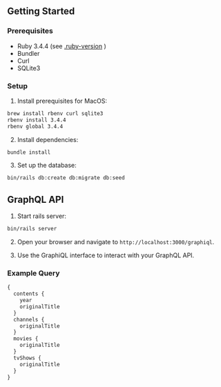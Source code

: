 ## Getting Started

### Prerequisites

- Ruby 3.4.4 (see [.ruby-version](.ruby-version) )
- Bundler
- Curl
- SQLite3

### Setup

1. Install prerequisites for MacOS:

```bash
brew install rbenv curl sqlite3
rbenv install 3.4.4
rbenv global 3.4.4
```

2. Install dependencies:

```bash
bundle install
```

3. Set up the database:

```bash
bin/rails db:create db:migrate db:seed
```

## GraphQL API

1. Start rails server:

```bash
bin/rails server
```

2. Open your browser and navigate to `http://localhost:3000/graphiql`.

3. Use the GraphiQL interface to interact with your GraphQL API.

### Example Query
```graphql
{
  contents {
    year
    originalTitle
  }
  channels {
    originalTitle
  }
  movies {
    originalTitle
  }
  tvShows {
    originalTitle
  }
}
```
